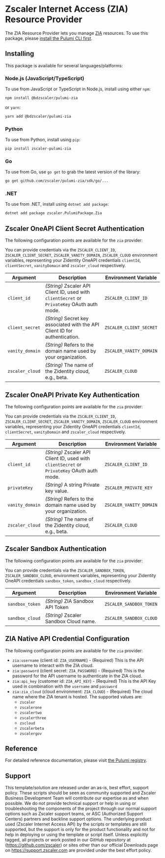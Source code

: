 # Zscaler Internet Access (ZIA) Resource Provider

The ZIA Resource Provider lets you manage [ZIA](http://github.com/zscaler/pulumi-zia) resources. To use
this package, please [install the Pulumi CLI first](https://pulumi.com/).

## Installing

This package is available for several languages/platforms:

### Node.js (JavaScript/TypeScript)

To use from JavaScript or TypeScript in Node.js, install using either `npm`:

```bash
npm install @bdzscaler/pulumi-zia
```

or `yarn`:

```bash
yarn add @bdzscaler/pulumi-zia
```

### Python

To use from Python, install using `pip`:

```bash
pip install zscaler-pulumi-zia
```

### Go

To use from Go, use `go get` to grab the latest version of the library:

```bash
go get github.com/zscaler/pulumi-zia/sdk/go/...
```

### .NET

To use from .NET, install using `dotnet add package`:

```bash
dotnet add package zscaler.PulumiPackage.Zia
```

## Zscaler OneAPI Client Secret Authentication

The following configuration points are available for the `zia` provider:

You can provide credentials via the `ZSCALER_CLIENT_ID`, `ZSCALER_CLIENT_SECRET`, `ZSCALER_VANITY_DOMAIN`, `ZSCALER_CLOUD` environment variables, representing your Zidentity OneAPI credentials `clientId`, `clientSecret`, `vanityDomain` and `zscaler_cloud` respectively.

| Argument        | Description                                                                                         | Environment Variable     |
|-----------------|-----------------------------------------------------------------------------------------------------|--------------------------|
| `client_id`     | _(String)_ Zscaler API Client ID, used with `clientSecret` or `PrivateKey` OAuth auth mode.         | `ZSCALER_CLIENT_ID`      |
| `client_secret` | _(String)_ Secret key associated with the API Client ID for authentication.                         | `ZSCALER_CLIENT_SECRET`  |
| `vanity_domain` | _(String)_ Refers to the domain name used by your organization.                                     | `ZSCALER_VANITY_DOMAIN`  |
| `zscaler_cloud`         | _(String)_ The name of the Zidentity cloud, e.g., beta.                                             | `ZSCALER_CLOUD`          |

## Zscaler OneAPI Private Key Authentication

The following configuration points are available for the `zia` provider:

You can provide credentials via the `ZSCALER_CLIENT_ID`, `ZSCALER_CLIENT_SECRET`, `ZSCALER_VANITY_DOMAIN`, `ZSCALER_CLOUD` environment variables, representing your Zidentity OneAPI credentials `clientId`, `clientSecret`, `vanityDomain` and `zscaler_cloud` respectively.

| Argument        | Description                                                                                         | Environment Variable     |
|-----------------|-----------------------------------------------------------------------------------------------------|--------------------------|
| `client_id`     | _(String)_ Zscaler API Client ID, used with `clientSecret` or `PrivateKey` OAuth auth mode.         | `ZSCALER_CLIENT_ID`      |
| `privateKey`    | _(String)_ A string Private key value.                                                              | `ZSCALER_PRIVATE_KEY`    |
| `vanity_domain` | _(String)_ Refers to the domain name used by your organization.                                     | `ZSCALER_VANITY_DOMAIN`  |
| `zscaler_cloud`         | _(String)_ The name of the Zidentity cloud, e.g., beta.                                             | `ZSCALER_CLOUD`          |

## Zscaler Sandbox Authentication

The following configuration points are available for the `zia` provider:

You can provide credentials via the `ZSCALER_SANDBOX_TOKEN`, `ZSCALER_SANDBOX_CLOUD`, environment variables, representing your Zidentity OneAPI credentials `sandbox_token`, `sandbox_cloud` respectively.

| Argument        | Description                                                                                         | Environment Variable     |
|-----------------|-----------------------------------------------------------------------------------------------------|--------------------------|
| `sandbox_token`    | _(String)_ ZIA Sandbox API Token                                                             | `ZSCALER_SANDBOX_TOKEN`    |
| `sandbox_cloud`     | _(String)_ Zscaler Sandbox Cloud name.      | `ZSCALER_SANDBOX_CLOUD`      |

## ZIA Native API Credential Configuration

The following configuration points are available for the `zia` provider:

- `zia:username` (client id: `ZIA_USERNAME`) - (Required) This is the API username to interact with the ZIA cloud.
- `zia:password` (client secret: `ZIA_PASSWORD`) - (Required) This is the password for the API username to authenticate in the ZIA cloud.
- `zia:api_key` (customer id: `ZIA_API_KEY`) - (Required) This is the API Key used in combination with the ``username`` and ``password``
- `zia:zia_cloud` (cloud environment: `ZIA_CLOUD`) - (Required) The cloud name where the ZIA tenant is hosted. The supported values are:
  - ``zscaler``
  - ``zscalerone``
  - ``zscalertwo``
  - ``zscalerthree``
  - ``zscloud``
  - ``zscalerbeta``
  - ``zscalergov``

## Reference

For detailed reference documentation, please visit [the Pulumi registry](https://www.pulumi.com/registry/packages/zia/api-docs/).

## Support

This template/solution are released under an as-is, best effort, support
policy. These scripts should be seen as community supported and Zscaler
Business Development Team will contribute our expertise as and when possible.
We do not provide technical support or help in using or troubleshooting the components
of the project through our normal support options such as Zscaler support teams,
or ASC (Authorized Support Centers) partners and backline
support options. The underlying product used (Zscaler Internet Access API) by the
scripts or templates are still supported, but the support is only for the
product functionality and not for help in deploying or using the template or
script itself. Unless explicitly tagged, all projects or work posted in our
GitHub repository at (<https://github.com/zscaler>) or sites other
than our official Downloads page on <https://support.zscaler.com>
are provided under the best effort policy.
